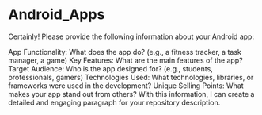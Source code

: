 # Android_Apps
Certainly! Please provide the following information about your Android app:

App Functionality: What does the app do? (e.g., a fitness tracker, a task manager, a game)
Key Features: What are the main features of the app?
Target Audience: Who is the app designed for? (e.g., students, professionals, gamers)
Technologies Used: What technologies, libraries, or frameworks were used in the development?
Unique Selling Points: What makes your app stand out from others?
With this information, I can create a detailed and engaging paragraph for your repository description.
